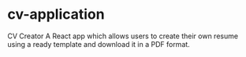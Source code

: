 # cv-application
CV Creator
A React app which allows users to create their own resume using a ready template and download it in a PDF format.
